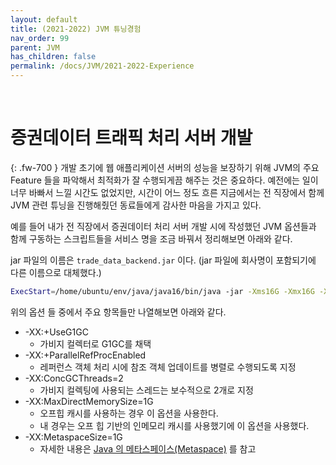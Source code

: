 ```yaml
---
layout: default
title: (2021-2022) JVM 튜닝경험
nav_order: 99
parent: JVM
has_children: false
permalink: /docs/JVM/2021-2022-Experience
---
```

<br>

# 증권데이터 트래픽 처리 서버 개발
{: .fw-700 }
개발 초기에 웹 애플리케이션 서버의 성능을 보장하기 위해 JVM의 주요 Feature 들을 파악해서 최적화가 잘 수행되게끔 해주는 것은 중요하다.
예전에는 일이 너무 바빠서 느낄 시간도 없었지만, 시간이 어느 정도 흐른 지금에서는 전 직장에서 함께 JVM 관련 튜닝을 진행해줬던 동료들에게 감사한 마음을 가지고 있다.
<br>

예를 들어 내가 전 직장에서 증권데이터 처리 서버 개발 시에 작성했던 JVM 옵션들과 함께 구동하는 스크립트들을 서비스 명을 조금 바꿔서 정리해보면 아래와 같다.
<br>

jar 파일의 이름은 `trade_data_backend.jar` 이다. 
(jar 파일에 회사명이 포함되기에 다른 이름으로 대체했다.)
```bash
ExecStart=/home/ubuntu/env/java/java16/bin/java -jar -Xms16G -Xmx16G -Xlog:gc:/home/ubuntu/trade_data_backend/log-g1gc/trade_data-gc.log -XX:MaxDirectMemorySize=1G -server -jar -Dspring.profiles.active=data-live -XX:MetaspaceSize=1G -XX:MaxMetaspaceSize=1G -XX:+UseG1GC -XX:+ParallelRefProcEnabled -XX:ConcGCThreads=2 -Dcom.sun.management.jmxremote -Dcom.sun.management.jmxremote.port=8081 -Dcom.sun.management.jmxremote.authenticate=false -Dcom.sun.management.jmxremote.ssl=false /home/ubuntu/trade_data_backend/trade_data_backend.jar
```

위의 옵션 들 중에서 주요 항목들만 나열해보면 아래와 같다.

- -XX:+UseG1GC
	- 가비지 컬렉터로 G1GC를 채택
- -XX:+ParallelRefProcEnabled
	- 레퍼런스 객체 처리 시에 참조 객체 업데이트를 병렬로 수행되도록 지정
- -XX:ConcGCThreads=2
	- 가비지 컬렉팅에 사용되는 스레드는 보수적으로 2개로 지정
- -XX:MaxDirectMemorySize=1G
	- 오프힙 캐시를 사용하는 경우 이 옵션을 사용한다.
	- 내 경우는 오프 힙 기반의 인메모리 캐시를 사용했기에 이 옵션을 사용했다.
- -XX:MetaspaceSize=1G
	- 자세한 내용은 [Java 의 메타스페이스(Metaspace)](https://jaemunbro.medium.com/java-metaspace%EC%97%90-%EB%8C%80%ED%95%B4-%EC%95%8C%EC%95%84%EB%B3%B4%EC%9E%90-ac363816d35e) 를 참고

<br>
